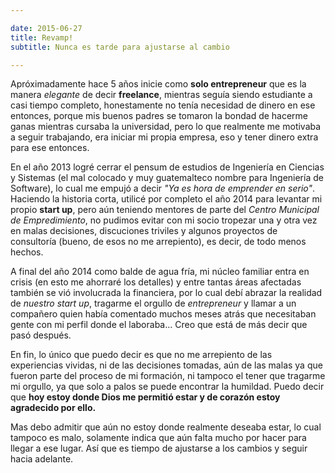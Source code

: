 ```yaml
---

date: 2015-06-27
title: Revamp!
subtitle: Nunca es tarde para ajustarse al cambio

---
```

<!--more-->
Apróximadamente hace 5 años inicie como **solo entrepreneur** que es la manera
*elegante* de decir **freelance**, mientras seguía siendo estudiante a casi
tiempo completo, honestamente no tenía necesidad de dinero en ese entonces,
porque mis buenos padres se tomaron la bondad de hacerme ganas mientras cursaba
la universidad, pero lo que realmente me motivaba a seguir trabajando, era
iniciar mi propia empresa, eso y tener dinero extra para ese entonces.

En el año 2013 logré cerrar el pensum de estudios de Ingeniería en Ciencias y
Sistemas (el mal colocado y muy guatemalteco nombre para Ingeniería de
Software), lo cual me empujó a decir *"Ya es hora de emprender en serio"*.
Haciendo la historia corta, utilicé por completo el año 2014 para levantar mi
propio **start up**, pero aún teniendo mentores de parte del *Centro Municipal
de Empredimiento*, no pudimos evitar con mi socio tropezar una y otra vez en
malas decisiones, discuciones triviles y algunos proyectos de consultoría
(bueno, de esos no me arrepiento), es decir, de todo menos hechos.

A final del año 2014 como balde de agua fría, mi núcleo familiar entra en crisis
(en esto me ahorraré los detalles) y entre tantas áreas afectadas también se vió
involucrada la financiera, por lo cual debí abrazar la realidad de *nuestro
start up*, tragarme el orgullo de *entrepreneur* y llamar a un compañero quien
había comentado muchos meses atrás que necesitaban gente con mi perfil donde el
laboraba... Creo que está de más decir que pasó después.

En fin, lo único que puedo decir es que no me arrepiento de las experiencias
vividas, ni de las decisiones tomadas, aún de las malas ya que fueron parte del
proceso de mi formación, ni tampoco el tener que tragarme mi orgullo, ya que
solo a palos se puede encontrar la humildad. Puedo decir que **hoy estoy donde
Dios me permitió estar y de corazón estoy agradecido por ello.**

Mas debo admitir que aún no estoy donde realmente deseaba estar, lo cual tampoco
es malo, solamente indica que aún falta mucho por hacer para llegar a ese lugar.
Así que es tiempo de ajustarse a los cambios y seguir hacia adelante.
